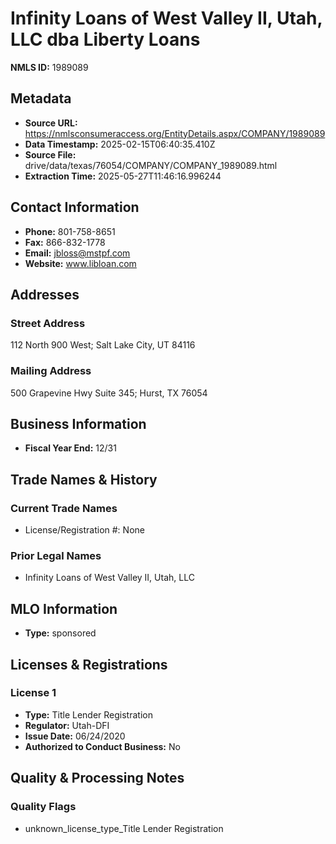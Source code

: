 # Infinity Loans of West Valley II, Utah, LLC dba Liberty Loans

**NMLS ID:** 1989089

## Metadata
- **Source URL:** https://nmlsconsumeraccess.org/EntityDetails.aspx/COMPANY/1989089
- **Data Timestamp:** 2025-02-15T06:40:35.410Z
- **Source File:** drive/data/texas/76054/COMPANY/COMPANY_1989089.html
- **Extraction Time:** 2025-05-27T11:46:16.996244

## Contact Information
- **Phone:** 801-758-8651
- **Fax:** 866-832-1778
- **Email:** jbloss@mstpf.com
- **Website:** www.libloan.com

## Addresses
### Street Address
112 North 900 West; Salt Lake City, UT 84116

### Mailing Address
500 Grapevine Hwy Suite 345; Hurst, TX 76054

## Business Information
- **Fiscal Year End:** 12/31

## Trade Names & History
### Current Trade Names
- License/Registration #: None

### Prior Legal Names
- Infinity Loans of West Valley II, Utah, LLC

## MLO Information
- **Type:** sponsored

## Licenses & Registrations

### License 1
- **Type:** Title Lender Registration
- **Regulator:** Utah-DFI
- **Issue Date:** 06/24/2020
- **Authorized to Conduct Business:** No

## Quality & Processing Notes
### Quality Flags
- unknown_license_type_Title Lender Registration
